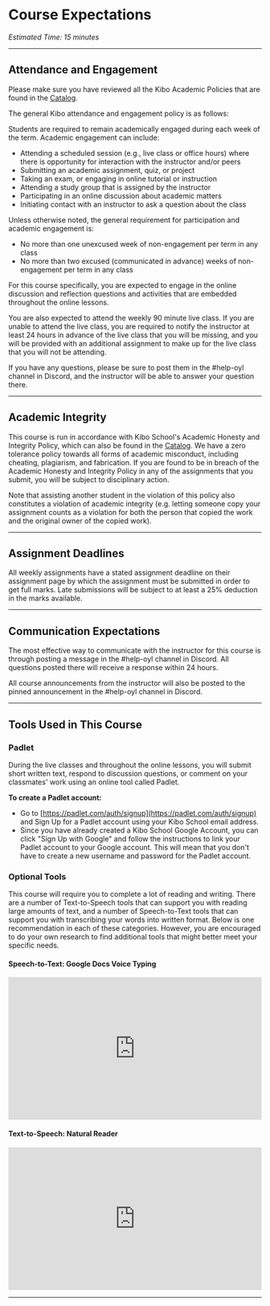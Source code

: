 # Course Expectations

*Estimated Time: 15 minutes*

---

## Attendance and Engagement

Please make sure you have reviewed all the Kibo Academic Policies that are found in the [Catalog](https://bit.ly/ks-catalog-oct2022).

The general Kibo attendance and engagement policy is as follows:

Students are required to remain academically engaged during each week of the term. Academic engagement can include:
- Attending a scheduled session (e.g., live class or office hours) where there is opportunity for interaction with the instructor and/or peers
- Submitting an academic assignment, quiz, or project
- Taking an exam, or engaging in online tutorial or instruction
- Attending a study group that is assigned by the instructor
- Participating in an online discussion about academic matters
- Initiating contact with an instructor to ask a question about the class

Unless otherwise noted, the general requirement for participation and academic engagement is:
- No more than one unexcused week of non-engagement per term in any class
- No more than two excused (communicated in advance) weeks of non-engagement per term in any class

For this course specifically, you are expected to engage in the online discussion and reflection questions and activities that are embedded throughout the online lessons. 

You are also expected to attend the weekly 90 minute live class. If you are unable to attend the live class, you are required to notify the instructor at least 24 hours in advance of the live class that you will be missing, and you will be provided with an additional assignment to make up for the live class that you will not be attending. 

If you have any questions, please be sure to post them in the #help-oyl channel in Discord, and the instructor will be able to answer your question there.

---

## Academic Integrity

This course is run in accordance with Kibo School's Academic Honesty and Integrity Policy, which can also be found in the [Catalog](https://bit.ly/ks-catalog-oct2022). We have a zero tolerance policy towards all forms of academic misconduct, including cheating, plagiarism, and fabrication. If you are found to be in breach of the Academic Honesty and Integrity Policy in any of the assignments that you submit, you will be subject to disciplinary action. 

Note that assisting another student in the violation of this policy also constitutes a violation of academic integrity (e.g. letting someone copy your assignment counts as a violation for both the person that copied the work and the original owner of the copied work).

---

## Assignment Deadlines
All weekly assignments have a stated assignment deadline on their assignment page by which the assignment must be submitted in order to get full marks. Late submissions will be subject to at least a 25% deduction in the marks available. 

---

## Communication Expectations

The most effective way to communicate with the instructor for this course is through posting a message in the #help-oyl channel in Discord. All questions posted there will receive a response within 24 hours. 

All course announcements from the instructor will also be posted to the pinned announcement in the #help-oyl channel in Discord.

---

## Tools Used in This Course

### Padlet

<aside>
During the live classes and throughout the online lessons, you will submit short written text, respond to discussion questions, or comment on your classmates' work using an online tool called Padlet.

</aside>


**To create a Padlet account:**

- Go to [https://padlet.com/auth/signup](https://padlet.com/auth/signup) and Sign Up for a Padlet account using your Kibo School email address.
- Since you have already created a Kibo School Google Account, you can click "Sign Up with Google" and follow the instructions to link your Padlet account to your Google account. This will mean that you don't have to create a new username and password for the Padlet account.

### Optional Tools

This course will require you to complete a lot of reading and writing. There are a number of Text-to-Speech tools that can support you with reading large amounts of text, and a number of Speech-to-Text tools that can support you with transcribing your words into written format. Below is one recommendation in each of these categories. However, you are encouraged to do your own research to find additional tools that might better meet your specific needs.

#### Speech-to-Text: Google Docs Voice Typing

<div style="position: relative; padding-bottom: 56.25%; height: 0;"><iframe src="https://www.youtube.com/embed/LIz9UWi5z4w" title="YouTube video player" frameborder="0" allow="accelerometer; autoplay; clipboard-write; encrypted-media; gyroscope; picture-in-picture" allowfullscreen style="position: absolute; top: 0; left: 0; width: 100%; height: 100%;"></iframe></div>

#### Text-to-Speech: Natural Reader 

<div style="position: relative; padding-bottom: 56.25%; height: 0;"><iframe src="https://www.youtube.com/embed/LQRi6d95AD0" title="YouTube video player" frameborder="0" allow="accelerometer; autoplay; clipboard-write; encrypted-media; gyroscope; picture-in-picture" allowfullscreen style="position: absolute; top: 0; left: 0; width: 100%; height: 100%;"></iframe></div>


---
